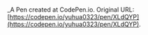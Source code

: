 # 
 _A Pen created at CodePen.io. Original URL: [https://codepen.io/yuhua0323/pen/XLdQYP](https://codepen.io/yuhua0323/pen/XLdQYP).

 